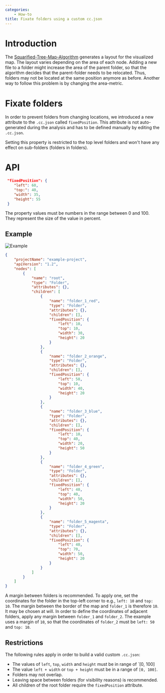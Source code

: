 ```yaml
---
categories:
    - How-to
title: Fixate folders using a custom cc.json
---
```


# Introduction

The [Squarified-Tree-Map-Algorithm](https://www.win.tue.nl/~vanwijk/stm.pdf) generates a layout for the visualized map.
The layout varies depending on the area of each node. Adding a new file to a folder might increase the area of the parent folder,
so that the algorithm decides that the parent-folder needs to be relocated. Thus, folders may not be located at the same position anymore as before.
Another way to follow this problem is by changing the area-metric.

# Fixate folders

In order to prevent folders from changing locations, we introduced a new attribute to the `.cc.json` called `fixedPosition`.
This attribute is not auto-generated during the analysis and has to be defined manually by editing the `.cc.json`.

Setting this property is restricted to the top level folders and won't have any effect on sub-folders (folders in folders).

# API

```json
 "fixedPosition": {
    "left": 60,
    "top:": 40,
    "width": 35,
    "height": 55
 }
```

The property values must be numbers in the range between 0 and 100. They represent the size of the value in percent.

## Example

![Example]({{site.baseurl}}/assets/images/posts/how-to/fixate-folders/fixated-folder-example.jpg)

```json
{
	"projectName": "example-project",
	"apiVersion": "1.2",
	"nodes": [
		{
			"name": "root",
			"type": "Folder",
			"attributes": {},
			"children": [
				{
					"name": "folder_1_red",
					"type": "Folder",
					"attributes": {},
					"children": [],
					"fixedPosition": {
						"left": 10,
						"top": 10,
						"width": 30,
						"height": 20
					}
				},
				{
					"name": "folder_2_orange",
					"type": "Folder",
					"attributes": {},
					"children": [],
					"fixedPosition": {
						"left": 50,
						"top": 10,
						"width": 40,
						"height": 20
					}
				},
				{
					"name": "folder_3_blue",
					"type": "Folder",
					"attributes": {},
					"children": [],
					"fixedPosition": {
						"left": 10,
						"top": 40,
						"width": 20,
						"height": 50
					}
				},
				{
					"name": "folder_4_green",
					"type": "Folder",
					"attributes": {},
					"children": [],
					"fixedPosition": {
						"left": 40,
						"top": 40,
						"width": 50,
						"height": 20
					}
				},
				{
					"name": "folder_5_magenta",
					"type": "Folder",
					"attributes": {},
					"children": [],
					"fixedPosition": {
						"left": 40,
						"top": 70,
						"width": 50,
						"height": 20
					}
				}
			]
		}
	]
}
```

A margin between folders is recommended. To apply one, set the coordinates for the folder in the top-left corner
to e.g., `left: 10` and `top: 10`. The margin between the border of the map and `folder_1` is therefore `10`. It may be chosen at will.
In order to define the coordinates of adjacent folders, apply any margin between `folder_1` and `folder_2`.
The example uses a margin of `10`, so that the coordinates of `folder_2` must be `left: 50` and `top: 10`.

## Restrictions

The following rules apply in order to build a valid custom `.cc.json`:

-   The values of `left`, `top`, `width` and `height` must be in range of `[0, 100]
-   The value `left + width` or `top + height` must be in a range of `[0, 100]`.
-   Folders may not overlap.
-   Leaving space between folders (for visibility reasons) is recommended.
-   All children of the root folder require the `fixedPosition` attribute.
